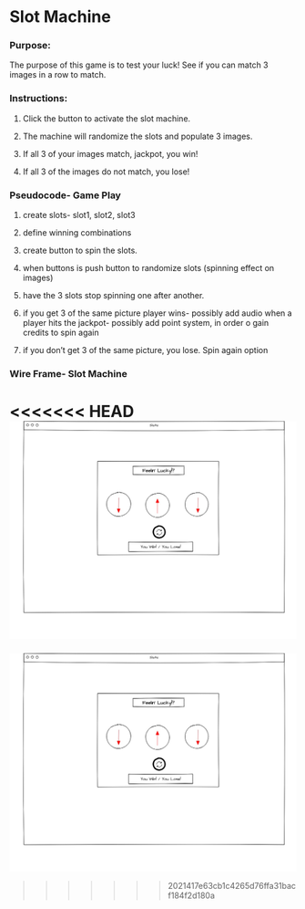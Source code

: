 # Slot Machine

### Purpose:

The purpose of this game is to test your luck! See if you can match 3 images in a row to match.

### Instructions:

1. Click the button to activate the slot machine.

2. The machine will randomize the slots and populate 3 images.

3. If all 3 of your images match, jackpot, you win!

4. If all 3 of the images do not match, you lose!

### Pseudocode- Game Play

1. create slots- slot1, slot2, slot3

2. define winning combinations

3. create button to spin the slots.

4. when buttons is push button to randomize slots (spinning effect on images)

5. have the 3 slots stop spinning one after another.

6. if you get 3 of the same picture player wins- possibly add audio when a player hits the jackpot- possibly add point system, in order o gain credits to spin again

7. if you don’t get 3 of the same picture, you lose. Spin again option

### Wire Frame- Slot Machine

<<<<<<< HEAD
![Slot Machine](https://raw.githubusercontent.com/jcjv94/Slot-Machine/master/Images/wireframe.jpg)
=======
![Slot Machine](https://raw.githubusercontent.com/jcjv94/Slot-Machine/master/Images/wireframe.jpg)
>>>>>>> 2021417e63cb1c4265d76ffa31bacf184f2d180a
